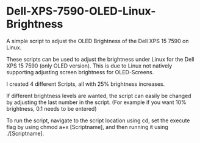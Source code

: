 # Dell-XPS-7590-OLED-Linux-Brightness
A simple script to adjust the OLED Brightness of the Dell XPS 15 7590 on Linux.

These scripts can be used to adjust the brightness under Linux for the Dell XPS 15 7590 (only OLED version). This is due to Linux not natively supporting adjusting screen brightness for OLED-Screens.

I created 4 different Scripts, all with 25% brightness increases.

If different brightness levels are wanted, the script can easily be changed by adjusting the last number in the script. (For example if you want 10% brightness, 0.1 needs to be entered)

To run the script, navigate to the script location using cd, set the execute flag by using chmod a+x [Scriptname], and then running it using ./[Scriptname].

